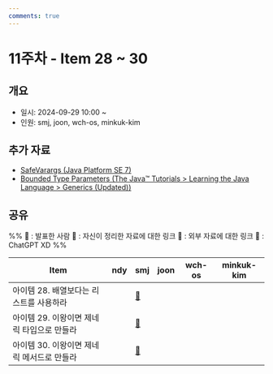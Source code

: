 ```yaml
---
comments: true
---
```

# 11주차 - Item 28 ~ 30

## 개요
- 일시: 2024-09-29 10:00 ~ 
- 인원: smj, joon, wch-os, minkuk-kim

## 추가 자료
- [SafeVarargs (Java Platform SE 7)](https://docs.oracle.com/javase/7/docs/api/java/lang/SafeVarargs.html)
- [Bounded Type Parameters (The Java™ Tutorials > Learning the Java Language > Generics (Updated))](https://docs.oracle.com/javase/tutorial/java/generics/bounded.html)

## 공유
%% 
📢 : 발표한 사람
📄 : 자신이 정리한 자료에 대한 링크
🔗 : 외부 자료에 대한 링크
🤖 : ChatGPT XD
%%

| Item                           | ndy | smj | joon | wch-os | minkuk-kim |
| ------------------------------ | ---- | ---- | ---- | ---- | ---- |
| 아이템 28. 배열보다는 리스트를 사용하라    |  | [📄](https://shinminjin.github.io/posts/item28/) |  |  |  |
| 아이템 29. 이왕이면 제네릭 타입으로 만들라 |  | [📄](https://shinminjin.github.io/posts/item29/) |  |  |  |
| 아이템 30. 이왕이면 제네릭 메서드로 만들라 |  | [📄](https://shinminjin.github.io/posts/item30/) |  |  |  |
